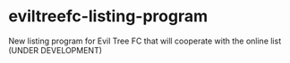 # eviltreefc-listing-program
New listing program for Evil Tree FC that will cooperate with the online list (UNDER DEVELOPMENT)

